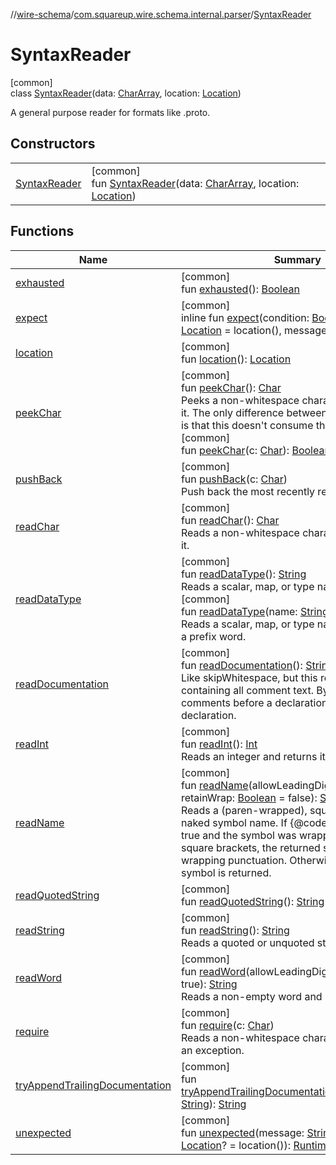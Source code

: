 //[wire-schema](../../../index.md)/[com.squareup.wire.schema.internal.parser](../index.md)/[SyntaxReader](index.md)

# SyntaxReader

[common]\
class [SyntaxReader](index.md)(data: [CharArray](https://kotlinlang.org/api/latest/jvm/stdlib/kotlin/-char-array/index.html), location: [Location](../../com.squareup.wire.schema/-location/index.md))

A general purpose reader for formats like .proto.

## Constructors

| | |
|---|---|
| [SyntaxReader](-syntax-reader.md) | [common]<br>fun [SyntaxReader](-syntax-reader.md)(data: [CharArray](https://kotlinlang.org/api/latest/jvm/stdlib/kotlin/-char-array/index.html), location: [Location](../../com.squareup.wire.schema/-location/index.md)) |

## Functions

| Name | Summary |
|---|---|
| [exhausted](exhausted.md) | [common]<br>fun [exhausted](exhausted.md)(): [Boolean](https://kotlinlang.org/api/latest/jvm/stdlib/kotlin/-boolean/index.html) |
| [expect](expect.md) | [common]<br>inline fun [expect](expect.md)(condition: [Boolean](https://kotlinlang.org/api/latest/jvm/stdlib/kotlin/-boolean/index.html), location: [Location](../../com.squareup.wire.schema/-location/index.md) = location(), message: () -&gt; [String](https://kotlinlang.org/api/latest/jvm/stdlib/kotlin/-string/index.html)) |
| [location](location.md) | [common]<br>fun [location](location.md)(): [Location](../../com.squareup.wire.schema/-location/index.md) |
| [peekChar](peek-char.md) | [common]<br>fun [peekChar](peek-char.md)(): [Char](https://kotlinlang.org/api/latest/jvm/stdlib/kotlin/-char/index.html)<br>Peeks a non-whitespace character and returns it. The only difference between this and [readChar](read-char.md) is that this doesn't consume the char.<br>[common]<br>fun [peekChar](peek-char.md)(c: [Char](https://kotlinlang.org/api/latest/jvm/stdlib/kotlin/-char/index.html)): [Boolean](https://kotlinlang.org/api/latest/jvm/stdlib/kotlin/-boolean/index.html) |
| [pushBack](push-back.md) | [common]<br>fun [pushBack](push-back.md)(c: [Char](https://kotlinlang.org/api/latest/jvm/stdlib/kotlin/-char/index.html))<br>Push back the most recently read character. |
| [readChar](read-char.md) | [common]<br>fun [readChar](read-char.md)(): [Char](https://kotlinlang.org/api/latest/jvm/stdlib/kotlin/-char/index.html)<br>Reads a non-whitespace character and returns it. |
| [readDataType](read-data-type.md) | [common]<br>fun [readDataType](read-data-type.md)(): [String](https://kotlinlang.org/api/latest/jvm/stdlib/kotlin/-string/index.html)<br>Reads a scalar, map, or type name.<br>[common]<br>fun [readDataType](read-data-type.md)(name: [String](https://kotlinlang.org/api/latest/jvm/stdlib/kotlin/-string/index.html)): [String](https://kotlinlang.org/api/latest/jvm/stdlib/kotlin/-string/index.html)<br>Reads a scalar, map, or type name with name as a prefix word. |
| [readDocumentation](read-documentation.md) | [common]<br>fun [readDocumentation](read-documentation.md)(): [String](https://kotlinlang.org/api/latest/jvm/stdlib/kotlin/-string/index.html)<br>Like skipWhitespace, but this returns a string containing all comment text. By convention, comments before a declaration document that declaration. |
| [readInt](read-int.md) | [common]<br>fun [readInt](read-int.md)(): [Int](https://kotlinlang.org/api/latest/jvm/stdlib/kotlin/-int/index.html)<br>Reads an integer and returns it. |
| [readName](read-name.md) | [common]<br>fun [readName](read-name.md)(allowLeadingDigit: [Boolean](https://kotlinlang.org/api/latest/jvm/stdlib/kotlin/-boolean/index.html) = true, retainWrap: [Boolean](https://kotlinlang.org/api/latest/jvm/stdlib/kotlin/-boolean/index.html) = false): [String](https://kotlinlang.org/api/latest/jvm/stdlib/kotlin/-string/index.html)<br>Reads a (paren-wrapped), square-wrapped or naked symbol name. If {@code retainWrap} is true and the symbol was wrapped in parens or square brackets, the returned string retains the wrapping punctuation. Otherwise, just the symbol is returned. |
| [readQuotedString](read-quoted-string.md) | [common]<br>fun [readQuotedString](read-quoted-string.md)(): [String](https://kotlinlang.org/api/latest/jvm/stdlib/kotlin/-string/index.html) |
| [readString](read-string.md) | [common]<br>fun [readString](read-string.md)(): [String](https://kotlinlang.org/api/latest/jvm/stdlib/kotlin/-string/index.html)<br>Reads a quoted or unquoted string and returns it. |
| [readWord](read-word.md) | [common]<br>fun [readWord](read-word.md)(allowLeadingDigit: [Boolean](https://kotlinlang.org/api/latest/jvm/stdlib/kotlin/-boolean/index.html) = true): [String](https://kotlinlang.org/api/latest/jvm/stdlib/kotlin/-string/index.html)<br>Reads a non-empty word and returns it. |
| [require](require.md) | [common]<br>fun [require](require.md)(c: [Char](https://kotlinlang.org/api/latest/jvm/stdlib/kotlin/-char/index.html))<br>Reads a non-whitespace character 'c', or throws an exception. |
| [tryAppendTrailingDocumentation](try-append-trailing-documentation.md) | [common]<br>fun [tryAppendTrailingDocumentation](try-append-trailing-documentation.md)(documentation: [String](https://kotlinlang.org/api/latest/jvm/stdlib/kotlin/-string/index.html)): [String](https://kotlinlang.org/api/latest/jvm/stdlib/kotlin/-string/index.html) |
| [unexpected](unexpected.md) | [common]<br>fun [unexpected](unexpected.md)(message: [String](https://kotlinlang.org/api/latest/jvm/stdlib/kotlin/-string/index.html), location: [Location](../../com.squareup.wire.schema/-location/index.md)? = location()): [RuntimeException](https://kotlinlang.org/api/latest/jvm/stdlib/kotlin/-runtime-exception/index.html) |
